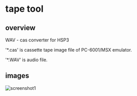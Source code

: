 # tape tool

## overview

WAV - cas converter  for HSP3

'*.cas' is cassette tape image file of PC-6001/MSX emulator.

'*.WAV' is audio file.

## images

![screenshot1](https://user-images.githubusercontent.com/5597377/131594427-37f0ac36-eaf7-4844-851c-95a6f4f865f8.png)
